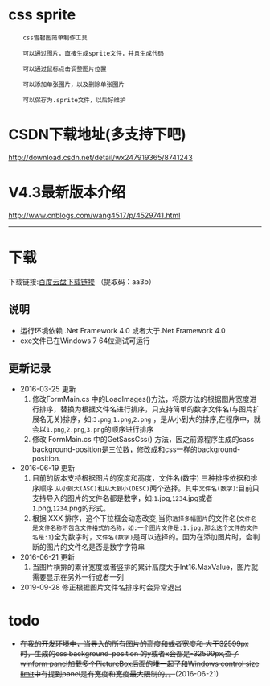 # css sprite

        css雪碧图简单制作工具

        可以通过图片，直接生成sprite文件，并且生成代码

        可以通过鼠标点击调整图片位置

		可以添加单张图片，以及删除单张图片

		可以保存为.sprite文件，以后好维护

# CSDN下载地址(多支持下吧)

http://download.csdn.net/detail/wx247919365/8741243

# V4.3最新版本介绍

http://www.cnblogs.com/wang4517/p/4529741.html

---

# 下载
下载链接:[百度云盘下载链接](https://pan.baidu.com/s/1XGOnSpHf6YXoQG48FCWYZg) （提取码：aa3b）
## 说明 ##
* 运行环境依赖 .Net Framework 4.0 或者大于.Net Framework 4.0
* exe文件已在Windows 7 64位测试可运行

## 更新记录 ##

* 2016-03-25 更新
  1. 修改FormMain.cs 中的LoadImages()方法，将原方法的根据图片宽度进行排序，替换为根据文件名进行排序，只支持简单的数字文件名(与图片扩展名无关)排序，如:`3.png`,`1.png`,`2.png` ，是从小到大的排序,在程序中，就会以`1.png`,`2.png`,`3.png`的顺序进行排序
  2. 修改 FormMain.cs 中的GetSassCss() 方法，因之前源程序生成的sass background-position是三位数，修改成和css一样的background-position.
* 2016-06-19 更新
   1. 目前的版本支持根据图片的宽度和高度，文件名(数字) 三种排序依据和排序顺序 `从小到大(ASC)`和`从大到小(DESC)`两个选择。其中`文件名(数字)`:目前只支持导入的图片的文件名都是数字，如:`1`.jpg,`1234`.jpg或者`1`.png,`1234`.png的形式。
   2. 根据 XXX 排序，这个下拉框会动态改变,当你`选择多幅图片`的文件名(`文件名是文件名称不包含文件格式的名称，如:一个图片文件是:1.jpg,那么这个文件的文件名是:1`)全为数字时，`文件名(数字)`是可以选择的。因为在添加图片时，会判断的图片的文件名是否是数字字符串
* 2016-06-21 更新
  1. 当图片横排的累计宽度或者竖排的累计高度大于Int16.MaxValue，图片就需要显示在另外一行或者一列
* 2019-09-28 修正根据图片文件名排序时会异常退出

# todo #
* ~~在我的开发环境中，当导入的所有图片的高度和或者宽度和 大于32599px时，生成的css background-position 的y或者x会都是-32599px,查了[winform panel加载多个PictureBox后面的堆一起了](http://bbs.csdn.net/topics/391048464?page=1)和[Windows control size limit](http://www.telerik.com/forums/windows-control-size-limit)中有提到panel是有宽度和宽度最大限制的。。~~(2016-06-21)
